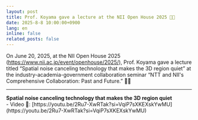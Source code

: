 ```yaml
---
layout: post
title: Prof. Koyama gave a lecture at the NII Open House 2025 🧑‍💻
date: 2025-8-8 10:00:00+0900
lang: en
inline: false
related_posts: false
---
```


On June 20, 2025, at the NII Open House 2025 (https://www.nii.ac.jp/event/openhouse/2025/), Prof. Koyama gave a lecture titled “Spatial noise canceling technology that makes the 3D region quiet” at the industry-academia-government collaboration seminar “NTT and NII's Comprehensive Collaboration: Past and Future.” 🧑‍💻

***

<div style="font-weight:bolder">Spatial noise canceling technology that makes the 3D region quiet</div>
- Video 🎥: [https://youtu.be/2Ru7-XwRTak?si=VqiP7sXKEXskYwMU](https://youtu.be/2Ru7-XwRTak?si=VqiP7sXKEXskYwMU)
